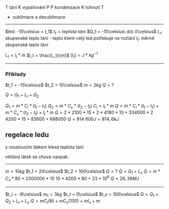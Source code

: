 
 T tání K vypařování P
 P kondenzace K  tuhnutí T

+ sublimace a desublimace

---

$led: -15\celsius = t_1$
$t_t = teplota\ tání$
$Q_1 = -15\celsius\ do\ 0\celsius$
$L_t:$ skupenské teplo tání - teplo které celý led potřebuje na roztání 
$l_t:$ měrné skupenské teplo tání

$L_t = l_t * m$
$l_t = \frac{L_t}{m}$
$[l_t] = J*kg^{-1}$

---
### Příklady

$t_1 = -15\celsius$
$t_2 = 10\celsius$
$m = 2kg$
$Q = ?$

$Q = Q_1 + L_t + Q_2$

$Q_1 = m * C_l *(t_t - t_1)$
$Q_2 = m*C_v* (t_2-t_t)$
$C_l = l_t *m$
$Q = m * C_l *(t_t - t_1) + m * C_v *(t_2 - t_t) + l_t * m$
$Q = 2 * 2100*15 + 2 * 4180 * 10 + 334 000*2$
$4200*15 + 83600 + 668 000$
$Q = 814\ 600J = 814,6 kJ$

## regelace ledu
s roustoucím tlakem klesá teplota tání

většina látek se chová naopak.

---

$m = 10kg$
$t_1 = 20\celsius$
$t_2 = 100\celsius$
$Q = ?$
$Q = Q_1 + L_v$
$Q = m*C_v*80 + 2 300 000 * 10$
$10 * 4200 * 80 + 23 * 10^6$
$Q = 26,36 MJ$


---

$t_l = -8\celsius$
$m_1 = 3kg$
$t_t = 0\celsius$
$t_v = 100\celsius$
$Q = Q_1 + Q_2 + L_t + L_v$
$Q = mC_t(8)+mC_v(100)+ml_v+m$